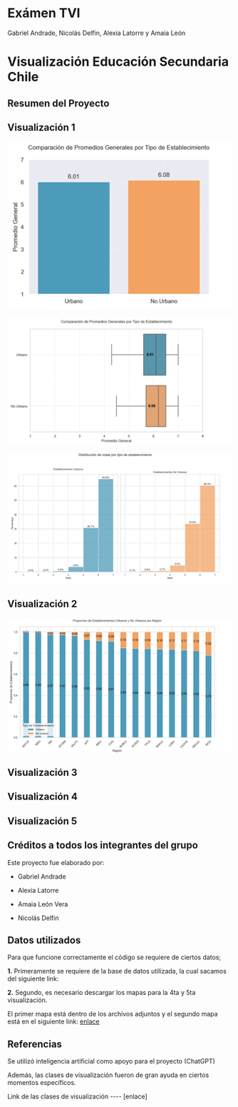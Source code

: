 # Exámen TVI
Gabriel Andrade, Nicolás Delfin, Alexia Latorre y Amaia León  

# Visualización Educación Secundaria Chile
## Resumen del Proyecto




## Visualización 1
![Visualización 1](https://github.com/nicodelfin/TVI/blob/main/Visualizaci%C3%B3n%201.jpg?raw=true)

![Visualización 1.2](https://github.com/nicodelfin/TVI/blob/main/Visualizaci%C3%B3n%201.2.jpg)

![Visualización 1.2](https://github.com/nicodelfin/TVI/blob/main/Visualizaci%C3%B3n%201.3.jpg)

## Visualización 2
![Visualización 1.2](https://github.com/nicodelfin/TVI/blob/main/Visualizaci%C3%B3n%202.jpg)





## Visualización 3









## Visualización 4









## Visualización 5









## Créditos a todos los integrantes del grupo
Este proyecto fue elaborado por:

* Gabriel Andrade

* Alexia Latorre

* Amaia León Vera

* Nicolás Delfin


## Datos utilizados
Para que funcione correctamente el código se requiere de ciertos datos;

**1.** Primeramente se requiere de la base de datos utilizada, la cual sacamos del siguiente link: 

**2.** Segundo, es necesario descargar los mapas para la 4ta y 5ta visualización.

El primer mapa está dentro de los archivos adjuntos y el segundo mapa está en el siguiente link: [enlace](https://www.bcn.cl/siit/mapas_vectoriales)


## Referencias
Se utilizó inteligencia artificial como apoyo para el proyecto (ChatGPT)

Además, las clases de visualización fueron de gran ayuda en ciertos momentos específicos.

Link de las clases de visualización ---- [enlace] 











